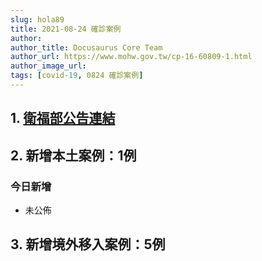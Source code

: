 ```yaml
---
slug: hola89
title: 2021-08-24 確診案例
author: 
author_title: Docusaurus Core Team
author_url: https://www.mohw.gov.tw/cp-16-60809-1.html
author_image_url: 
tags: [covid-19, 0824 確診案例]
---
```


## 1. [衛福部公告連結](https://www.cdc.gov.tw/Bulletin/Detail/1PP5_Nbtc5QiTnOudRxOhA?typeid=9)

## 2. 新增本土案例：1例

### 今日新增
* 未公佈

## 3. 新增境外移入案例：5例

